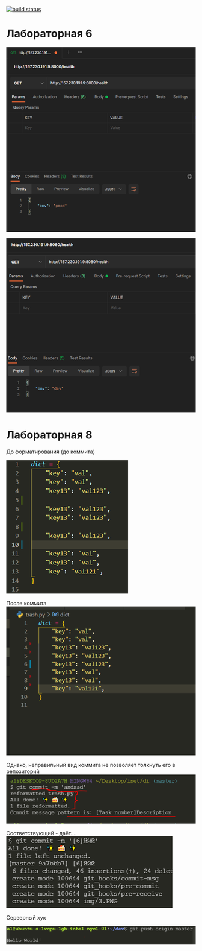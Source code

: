 [![build status](https://github.com/parkhomenko-alexander/inttech.lab6-7-8/actions/workflows/ci-cd.yml/badge.svg)](https://github.com/parkhomenko-alexander/inttech.lab6-7-8/actions/workflows/ci-cd.yml)

# Лабораторная 6
![](img/1.PNG)


![](img/2.PNG)

# Лабораторная 8
До форматирования (до коммита)

![](img/3.PNG)

После коммита
![](img/4.PNG)

Однако, неправильный вид коммита не позволяет толкнуть его в репозиторий
![](img/5.PNG)

Соответствующий - даёт....
![](img/6.PNG)

Серверный хук
    
![](img/7.PNG)
